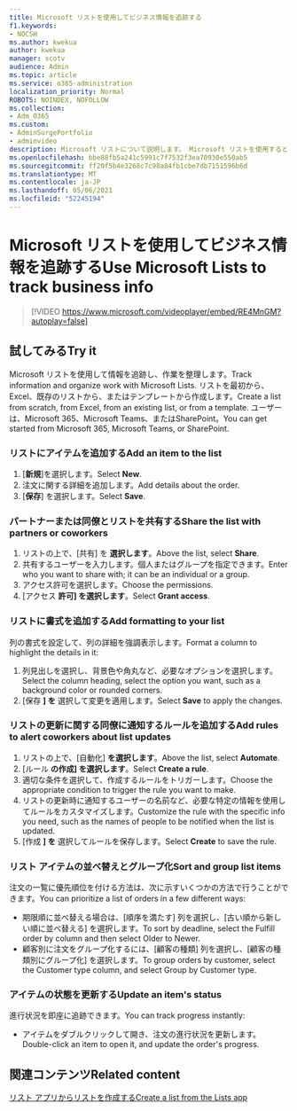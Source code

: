 ```yaml
---
title: Microsoft リストを使用してビジネス情報を追跡する
f1.keywords:
- NOCSH
ms.author: kwekua
author: kwekua
manager: scotv
audience: Admin
ms.topic: article
ms.service: o365-administration
localization_priority: Normal
ROBOTS: NOINDEX, NOFOLLOW
ms.collection:
- Adm_O365
ms.custom:
- AdminSurgePortfolio
- adminvideo
description: Microsoft リストについて説明します。 Microsoft リストを使用すると、顧客の種類、注文のフルフィルメント、注文の進捗状況など、顧客の詳細を追跡できます。
ms.openlocfilehash: bbe88fb5a241c5991c7f7532f3ea70930e550ab5
ms.sourcegitcommit: ff20f5b4e3268c7c98a84fb1cbe7db7151596b6d
ms.translationtype: MT
ms.contentlocale: ja-JP
ms.lasthandoff: 05/06/2021
ms.locfileid: "52245194"
---
```

# <a name="use-microsoft-lists-to-track-business-info"></a><span data-ttu-id="8fee3-104">Microsoft リストを使用してビジネス情報を追跡する</span><span class="sxs-lookup"><span data-stu-id="8fee3-104">Use Microsoft Lists to track business info</span></span>

> [!VIDEO https://www.microsoft.com/videoplayer/embed/RE4MnGM?autoplay=false]

## <a name="try-it"></a><span data-ttu-id="8fee3-105">試してみる</span><span class="sxs-lookup"><span data-stu-id="8fee3-105">Try it</span></span>

<span data-ttu-id="8fee3-106">Microsoft リストを使用して情報を追跡し、作業を整理します。</span><span class="sxs-lookup"><span data-stu-id="8fee3-106">Track information and organize work with Microsoft Lists.</span></span> <span data-ttu-id="8fee3-107">リストを最初から、Excel、既存のリストから、またはテンプレートから作成します。</span><span class="sxs-lookup"><span data-stu-id="8fee3-107">Create a list from scratch, from Excel, from an existing list, or from a template.</span></span> <span data-ttu-id="8fee3-108">ユーザーは、Microsoft 365、Microsoft Teams、またはSharePoint。</span><span class="sxs-lookup"><span data-stu-id="8fee3-108">You can get started from Microsoft 365, Microsoft Teams, or SharePoint.</span></span>

### <a name="add-an-item-to-the-list"></a><span data-ttu-id="8fee3-109">リストにアイテムを追加する</span><span class="sxs-lookup"><span data-stu-id="8fee3-109">Add an item to the list</span></span>

1. <span data-ttu-id="8fee3-110">[**新規**]を選択します。</span><span class="sxs-lookup"><span data-stu-id="8fee3-110">Select **New**.</span></span>
1. <span data-ttu-id="8fee3-111">注文に関する詳細を追加します。</span><span class="sxs-lookup"><span data-stu-id="8fee3-111">Add details about the order.</span></span>
1. <span data-ttu-id="8fee3-112">[**保存**] を選択します。</span><span class="sxs-lookup"><span data-stu-id="8fee3-112">Select **Save**.</span></span>

### <a name="share-the-list-with-partners-or-coworkers"></a><span data-ttu-id="8fee3-113">パートナーまたは同僚とリストを共有する</span><span class="sxs-lookup"><span data-stu-id="8fee3-113">Share the list with partners or coworkers</span></span>

1. <span data-ttu-id="8fee3-114">リストの上で、[共有] を **選択します**。</span><span class="sxs-lookup"><span data-stu-id="8fee3-114">Above the list, select **Share**.</span></span>
1. <span data-ttu-id="8fee3-115">共有するユーザーを入力します。個人またはグループを指定できます。</span><span class="sxs-lookup"><span data-stu-id="8fee3-115">Enter who you want to share with; it can be an individual or a group.</span></span>
1. <span data-ttu-id="8fee3-116">アクセス許可を選択します。</span><span class="sxs-lookup"><span data-stu-id="8fee3-116">Choose the permissions.</span></span>
1. <span data-ttu-id="8fee3-117">[アクセス **許可] を選択します**。</span><span class="sxs-lookup"><span data-stu-id="8fee3-117">Select **Grant access**.</span></span>

### <a name="add-formatting-to-your-list"></a><span data-ttu-id="8fee3-118">リストに書式を追加する</span><span class="sxs-lookup"><span data-stu-id="8fee3-118">Add formatting to your list</span></span>

<span data-ttu-id="8fee3-119">列の書式を設定して、列の詳細を強調表示します。</span><span class="sxs-lookup"><span data-stu-id="8fee3-119">Format a column to highlight the details in it:</span></span>

1. <span data-ttu-id="8fee3-120">列見出しを選択し、背景色や角丸など、必要なオプションを選択します。</span><span class="sxs-lookup"><span data-stu-id="8fee3-120">Select the column heading, select the option you want, such as a background color or rounded corners.</span></span>
1. <span data-ttu-id="8fee3-121">[保存 **] を** 選択して変更を適用します。</span><span class="sxs-lookup"><span data-stu-id="8fee3-121">Select **Save** to apply the changes.</span></span>

### <a name="add-rules-to-alert-coworkers-about-list-updates"></a><span data-ttu-id="8fee3-122">リストの更新に関する同僚に通知するルールを追加する</span><span class="sxs-lookup"><span data-stu-id="8fee3-122">Add rules to alert coworkers about list updates</span></span>

1. <span data-ttu-id="8fee3-123">リストの上で、[自動化] **を選択します**。</span><span class="sxs-lookup"><span data-stu-id="8fee3-123">Above the list, select **Automate**.</span></span>
1. <span data-ttu-id="8fee3-124">[ルール **の作成] を選択します**。</span><span class="sxs-lookup"><span data-stu-id="8fee3-124">Select **Create a rule**.</span></span>
1. <span data-ttu-id="8fee3-125">適切な条件を選択して、作成するルールをトリガーします。</span><span class="sxs-lookup"><span data-stu-id="8fee3-125">Choose the appropriate condition to trigger the rule you want to make.</span></span>
1. <span data-ttu-id="8fee3-126">リストの更新時に通知するユーザーの名前など、必要な特定の情報を使用してルールをカスタマイズします。</span><span class="sxs-lookup"><span data-stu-id="8fee3-126">Customize the rule with the specific info you need, such as the names of people to be notified when the list is updated.</span></span>
1. <span data-ttu-id="8fee3-127">[作成 **] を** 選択してルールを保存します。</span><span class="sxs-lookup"><span data-stu-id="8fee3-127">Select **Create** to save the rule.</span></span>

### <a name="sort-and-group-list-items"></a><span data-ttu-id="8fee3-128">リスト アイテムの並べ替えとグループ化</span><span class="sxs-lookup"><span data-stu-id="8fee3-128">Sort and group list items</span></span>

<span data-ttu-id="8fee3-129">注文の一覧に優先順位を付ける方法は、次に示すいくつかの方法で行うことができます。</span><span class="sxs-lookup"><span data-stu-id="8fee3-129">You can prioritize a list of orders in a few different ways:</span></span>

- <span data-ttu-id="8fee3-130">期限順に並べ替える場合は、[順序を満たす] 列を選択し、[古い順から新しい順に並べ替える] を選択します。</span><span class="sxs-lookup"><span data-stu-id="8fee3-130">To sort by deadline, select the Fulfill order by column and then select Older to Newer.</span></span>
- <span data-ttu-id="8fee3-131">顧客別に注文をグループ化するには、[顧客の種類] 列を選択し、[顧客の種類別にグループ化] を選択します。</span><span class="sxs-lookup"><span data-stu-id="8fee3-131">To group orders by customer, select the Customer type column, and select Group by Customer type.</span></span>

### <a name="update-an-items-status"></a><span data-ttu-id="8fee3-132">アイテムの状態を更新する</span><span class="sxs-lookup"><span data-stu-id="8fee3-132">Update an item's status</span></span>

<span data-ttu-id="8fee3-133">進行状況を即座に追跡できます。</span><span class="sxs-lookup"><span data-stu-id="8fee3-133">You can track progress instantly:</span></span>

- <span data-ttu-id="8fee3-134">アイテムをダブルクリックして開き、注文の進行状況を更新します。</span><span class="sxs-lookup"><span data-stu-id="8fee3-134">Double-click an item to open it, and update the order's progress.</span></span>

## <a name="related-content"></a><span data-ttu-id="8fee3-135">関連コンテンツ</span><span class="sxs-lookup"><span data-stu-id="8fee3-135">Related content</span></span>

[<span data-ttu-id="8fee3-136">リスト アプリからリストを作成する</span><span class="sxs-lookup"><span data-stu-id="8fee3-136">Create a list from the Lists app</span></span>](https://support.microsoft.com/office/create-a-list-from-the-lists-app-b5e0b7f8-136f-425f-a108-699586f8e8bd)
